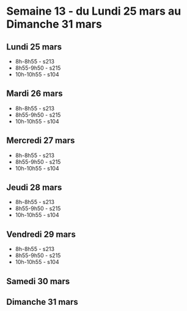 # Semaine 13 - du Lundi 25 mars au Dimanche 31 mars


## Lundi 25 mars

* 8h-8h55 - s213
* 8h55-9h50 - s215
* 10h-10h55 - s104

## Mardi 26 mars

* 8h-8h55 - s213
* 8h55-9h50 - s215
* 10h-10h55 - s104

## Mercredi 27 mars

* 8h-8h55 - s213
* 8h55-9h50 - s215
* 10h-10h55 - s104

## Jeudi 28 mars

* 8h-8h55 - s213
* 8h55-9h50 - s215
* 10h-10h55 - s104

## Vendredi 29 mars

* 8h-8h55 - s213
* 8h55-9h50 - s215
* 10h-10h55 - s104

## Samedi 30 mars


## Dimanche 31 mars

